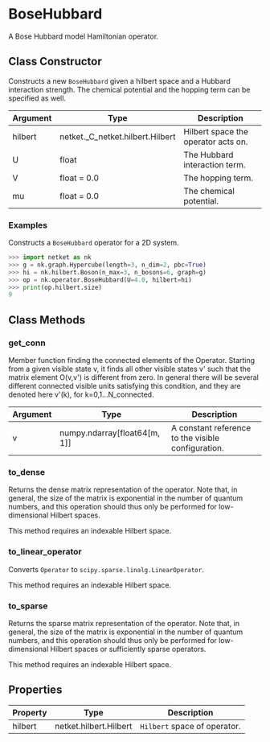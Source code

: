 # BoseHubbard
A Bose Hubbard model Hamiltonian operator.

## Class Constructor
Constructs a new ``BoseHubbard`` given a hilbert space and a Hubbard
interaction strength. The chemical potential and the hopping term can
be specified as well.

|Argument|              Type              |            Description            |
|--------|--------------------------------|-----------------------------------|
|hilbert |netket._C_netket.hilbert.Hilbert|Hilbert space the operator acts on.|
|U       |float                           |The Hubbard interaction term.      |
|V       |float = 0.0                     |The hopping term.                  |
|mu      |float = 0.0                     |The chemical potential.            |

### Examples
Constructs a ``BoseHubbard`` operator for a 2D system.

```python
>>> import netket as nk
>>> g = nk.graph.Hypercube(length=3, n_dim=2, pbc=True)
>>> hi = nk.hilbert.Boson(n_max=3, n_bosons=6, graph=g)
>>> op = nk.operator.BoseHubbard(U=4.0, hilbert=hi)
>>> print(op.hilbert.size)
9

```



## Class Methods 
### get_conn
Member function finding the connected elements of the Operator. Starting
from a given visible state v, it finds all other visible states v' such
that the matrix element O(v,v') is different from zero. In general there
will be several different connected visible units satisfying this
condition, and they are denoted here v'(k), for k=0,1...N_connected.

|Argument|            Type            |                   Description                    |
|--------|----------------------------|--------------------------------------------------|
|v       |numpy.ndarray[float64[m, 1]]|A constant reference to the visible configuration.|

### to_dense
Returns the dense matrix representation of the operator. Note that, in general,
the size of the matrix is exponential in the number of quantum
numbers, and this operation should thus only be performed for
low-dimensional Hilbert spaces.

This method requires an indexable Hilbert space.



### to_linear_operator
Converts `Operator` to `scipy.sparse.linalg.LinearOperator`.

This method requires an indexable Hilbert space.
  


### to_sparse
Returns the sparse matrix representation of the operator. Note that, in general,
the size of the matrix is exponential in the number of quantum
numbers, and this operation should thus only be performed for
low-dimensional Hilbert spaces or sufficiently sparse operators.

This method requires an indexable Hilbert space.



## Properties

|Property|         Type         |          Description          |
|--------|----------------------|-------------------------------|
|hilbert |netket.hilbert.Hilbert| ``Hilbert`` space of operator.|

